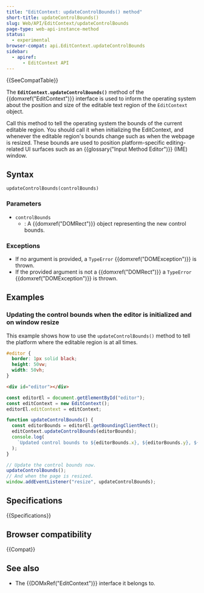 ```yaml
---
title: "EditContext: updateControlBounds() method"
short-title: updateControlBounds()
slug: Web/API/EditContext/updateControlBounds
page-type: web-api-instance-method
status:
  - experimental
browser-compat: api.EditContext.updateControlBounds
sidebar:
  - apiref:
      - EditContext API
---
```


{{SeeCompatTable}}

The **`EditContext.updateControlBounds()`** method of the {{domxref("EditContext")}} interface is used to inform the operating system about the position and size of the editable text region of the `EditContext` object.

Call this method to tell the operating system the bounds of the current editable region. You should call it when initializing the EditContext, and whenever the editable region's bounds change such as when the webpage is resized. These bounds are used to position platform-specific editing-related UI surfaces such as an {{glossary("Input Method Editor")}} (IME) window.

## Syntax

```js-nolint
updateControlBounds(controlBounds)
```

### Parameters

- `controlBounds`
  - : A {{domxref("DOMRect")}} object representing the new control bounds.

### Exceptions

- If no argument is provided, a `TypeError` {{domxref("DOMException")}} is thrown.
- If the provided argument is not a {{domxref("DOMRect")}} a `TypeError` {{domxref("DOMException")}} is thrown.

## Examples

### Updating the control bounds when the editor is initialized and on window resize

This example shows how to use the `updateControlBounds()` method to tell the platform where the editable region is at all times.

```css
#editor {
  border: 1px solid black;
  height: 50vw;
  width: 50vh;
}
```

```html
<div id="editor"></div>
```

```js
const editorEl = document.getElementById("editor");
const editContext = new EditContext();
editorEl.editContext = editContext;

function updateControlBounds() {
  const editorBounds = editorEl.getBoundingClientRect();
  editContext.updateControlBounds(editorBounds);
  console.log(
    `Updated control bounds to ${editorBounds.x}, ${editorBounds.y}, ${editorBounds.width}, ${editorBounds.height}`,
  );
}

// Update the control bounds now.
updateControlBounds();
// And when the page is resized.
window.addEventListener("resize", updateControlBounds);
```

## Specifications

{{Specifications}}

## Browser compatibility

{{Compat}}

## See also

- The {{DOMxRef("EditContext")}} interface it belongs to.
